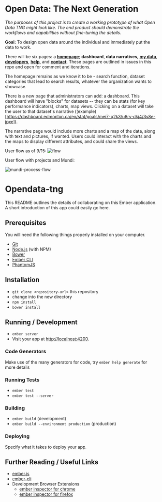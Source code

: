 # Open Data: The Next Generation

*The purposes of this project is to create a working prototype of what Open Data TNG might look like. The end product should demonstrate the workflows and capabilities without fine-tuning the details.*

**Goal:** To design open data around the individual and immediately put the data to work. 

There will be six pages: a [**homepage**](https://github.com/ArcGIS/opendata-tng/issues/1); **dashboard**, **data narratives**, [**my data**](https://github.com/ArcGIS/opendata-tng/issues/8), [**developers**](https://github.com/ArcGIS/opendata-tng/issues/3), [**help**](https://github.com/ArcGIS/opendata-tng/issues/4), and [**contact**](https://github.com/ArcGIS/opendata-tng/issues/5). These pages are outlined in issues in this repo and open for comment and iterations.

The homepage remains as we know it to be - search function, dataset categories that lead to search results, whatever the organization wants to showcase. 

There is a new page that administrators can add: a dashboard. This dashboard will have "blocks" for datasets -- they can be stats (for key performance indicators), charts, map views. Clicking on a dataset will take the user to that dataset's narrative ((example)[https://dashboard.edmonton.ca/en/stat/goals/mei7-q2k3/u8rv-dkj4/3v8e-jpxe]). 

The narrative page would include more charts and a map of the data, along with text and pictures, if wanted. Users could interact with the charts and the maps to display different attributes, and could share the views. 

User flow as of 9/15: ![flow](https://slack-files.com/files-tmb/T068ABVUL-F0AMSQK46-afb43c0fda/page-flow_1024.png)

User flow with projects and Mundi: 

![mundi-process-flow](https://cloud.githubusercontent.com/assets/7389593/9993137/2a3fb230-6044-11e5-911e-a0e3adc193fa.png)

# Opendata-tng

This README outlines the details of collaborating on this Ember application.
A short introduction of this app could easily go here.

## Prerequisites

You will need the following things properly installed on your computer.

* [Git](http://git-scm.com/)
* [Node.js](http://nodejs.org/) (with NPM)
* [Bower](http://bower.io/)
* [Ember CLI](http://www.ember-cli.com/)
* [PhantomJS](http://phantomjs.org/)

## Installation

* `git clone <repository-url>` this repository
* change into the new directory
* `npm install`
* `bower install`

## Running / Development

* `ember server`
* Visit your app at [http://localhost:4200](http://localhost:4200).

### Code Generators

Make use of the many generators for code, try `ember help generate` for more details

### Running Tests

* `ember test`
* `ember test --server`

### Building

* `ember build` (development)
* `ember build --environment production` (production)

### Deploying

Specify what it takes to deploy your app.

## Further Reading / Useful Links

* [ember.js](http://emberjs.com/)
* [ember-cli](http://www.ember-cli.com/)
* Development Browser Extensions
  * [ember inspector for chrome](https://chrome.google.com/webstore/detail/ember-inspector/bmdblncegkenkacieihfhpjfppoconhi)
  * [ember inspector for firefox](https://addons.mozilla.org/en-US/firefox/addon/ember-inspector/)

